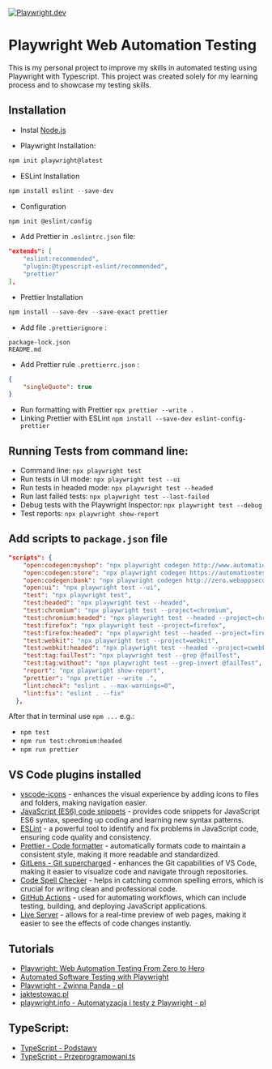 [![Playwright.dev](https://img.shields.io/badge/Documentation-Playwright-45ba4b.svg?logo=playwright)](https://playwright.dev/docs/intro)
<br>

# Playwright Web Automation Testing

This is my personal project to improve my skills in automated testing using Playwright with Typescript.
This project was created solely for my learning process and to showcase my testing skills.

## Installation

- Instal [Node.js](https://nodejs.org/en)

- Playwright Installation: 
```js
npm init playwright@latest
```

- ESLint Installation 
```js
npm install eslint --save-dev
```
- Configuration 
```js
npm init @eslint/config
```
- Add Prettier in `.eslintrc.json` file:
```json
"extends": [
    "eslint:recommended",
    "plugin:@typescript-eslint/recommended",
    "prettier"
],
```

- Prettier Installation 
```js
npm install --save-dev --save-exact prettier
```
- Add file `.prettierignore` :
```
package-lock.json
README.md
```
- Add Prettier rule `.prettierrc.json` :
```json
{
    "singleQuote": true
}
```
- Run formatting with Prettier `npx prettier --write .`
- Linking Prettier with ESLint `npm install --save-dev eslint-config-prettier`

## Running Tests from command line:

- Command line: `npx playwright test`
- Run tests in UI mode: `npx playwright test --ui`
- Run tests in headed mode: `npx playwright test --headed`
- Run last failed tests: `npx playwright test --last-failed`
- Debug tests with the Playwright Inspector: `npx playwright test --debug`
- Test reports: `npx playwright show-report`

## Add scripts to `package.json` file

```json
"scripts": {
    "open:codegen:myshop": "npx playwright codegen http://www.automationpractice.pl/",
    "open:codegen:store": "npx playwright codegen https://automationteststore.com/",
    "open:codegen:bank": "npx playwright codegen http://zero.webappsecurity.com/",
    "open:ui": "npx playwright test --ui",
    "test": "npx playwright test",
    "test:headed": "npx playwright test --headed",
    "test:chromium": "npx playwright test --project=chromium",
    "test:chromium:headed": "npx playwright test --headed --project=chromium",
    "test:firefox": "npx playwright test --project=firefox",
    "test:firefox:headed": "npx playwright test --headed --project=firefox",
    "test:webkit": "npx playwright test --project=webkit",
    "test:webkit:headed": "npx playwright test --headed --project=cwebkit",
    "test:tag:failTest": "npx playwright test --grep @failTest",
    "test:tag:without": "npx playwright test --grep-invert @failTest",
    "report": "npx playwright show-report",
    "prettier": "npx prettier --write .",
    "lint:check": "eslint . --max-warnings=0",
    "lint:fix": "eslint . --fix"
  },
```

After that in terminal use `npm ...` e.g.: 
- `npm test`
- `npm run test:chromium:headed`
- `npm run prettier`

## VS Code plugins installed

- [vscode-icons](https://marketplace.visualstudio.com/items?itemName=vscode-icons-team.vscode-icons) - enhances the visual experience by adding icons to files and folders, making navigation easier.
- [JavaScript (ES6) code snippets](https://marketplace.visualstudio.com/items?itemName=xabikos.JavaScriptSnippets) - provides code snippets for JavaScript ES6 syntax, speeding up coding and learning new syntax patterns.
- [ESLint](https://eslint.org/) - a powerful tool to identify and fix problems in JavaScript code, ensuring code quality and consistency.
- [Prettier - Code formatter](https://prettier.io/) - automatically formats code to maintain a consistent style, making it more readable and standardized.
- [GitLens - Git supercharged](https://marketplace.visualstudio.com/items?itemName=eamodio.gitlens) - enhances the Git capabilities of VS Code, making it easier to visualize code and navigate through repositories.
- [Code Spell Checker](https://marketplace.visualstudio.com/items?itemName=streetsidesoftware.code-spell-checker) - helps in catching common spelling errors, which is crucial for writing clean and professional code.
- [GitHub Actions](https://marketplace.visualstudio.com/items?itemName=GitHub.vscode-github-actions) - used for automating workflows, which can include testing, building, and deploying JavaScript applications.
- [Live Server](https://marketplace.visualstudio.com/items?itemName=ritwickdey.LiveServer) - allows for a real-time preview of web pages, making it easier to see the effects of code changes instantly.

## Tutorials

- [Playwright: Web Automation Testing From Zero to Hero](https://www.udemy.com/course/playwright-from-zero-to-hero)
- [Automated Software Testing with Playwright](https://www.udemy.com/course/automated-software-testing-with-playwright)
- [Playwright - Zwinna Panda - pl](https://www.youtube.com/watch?v=1-u5JWFWPgw&list=PLvFBbkSgL1u7Bco8ewGnWeZpjRH-bHC_7)
- [jaktestowac.pl](https://jaktestowac.pl/course/playwright-wprowadzenie/)
- [playwright.info - Automatyzacja i testy z Playwright - pl](https://playwright.info/)

## TypeScript:

- [TypeScript - Podstawy](https://frontlive.pl/blog/typescript-podstawy)
- [TypeScript - Przeprogramowani.ts](https://www.youtube.com/watch?v=nUjl2nK0FAY&list=PLfE0DpqEANZ0CQ9pCGlxGKPvYb1Sj6ybV)
